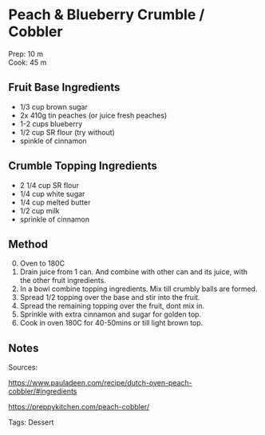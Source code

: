 # Peach & Blueberry Crumble / Cobbler

Prep: 10 m  
Cook: 45 m  

## Fruit Base Ingredients

* 1/3 cup brown sugar
* 2x 410g tin peaches (or juice fresh peaches)
* 1-2 cups blueberry
* 1/2 cup SR flour (try without)
* spinkle of cinnamon

## Crumble Topping Ingredients

* 2 1/4 cup SR flour
* 1/4 cup white sugar
* 1/4 cup melted butter
* 1/2 cup milk
* sprinkle of cinnamon

## Method


0. Oven to 180C
1. Drain juice from 1 can. And combine with other can and its juice, with the other fruit ingredients.
2. In a bowl combine topping ingredients. Mix till crumbly balls are formed.
3. Spread 1/2 topping over the base and stir into the fruit.
4. Spread the remaining topping over the fruit, dont mix in. 
5. Sprinkle with extra cinnamon and sugar for golden top.
6. Cook in oven 180C for 40-50mins or till light brown top.


## Notes

Sources:

https://www.pauladeen.com/recipe/dutch-oven-peach-cobbler/#ingredients

https://preppykitchen.com/peach-cobbler/

Tags: Dessert
